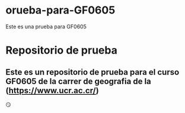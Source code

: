 # orueba-para-GF0605
Este es una prueba para GF0605
# Repositorio de prueba 
## Este es un repositorio de prueba para el curso GF0605 de la carrer de geografia de la (https://www.ucr.ac.cr/)
:smirk:
